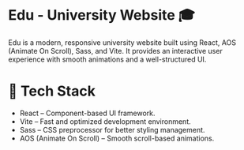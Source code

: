 # Edu - University Website 🎓

Edu is a modern, responsive university website built using React, AOS (Animate On Scroll), Sass, and Vite. It provides an interactive user experience with smooth animations and a well-structured UI.

# 🚀 Tech Stack

  -  React – Component-based UI framework.
   - Vite – Fast and optimized development environment.
   - Sass – CSS preprocessor for better styling management.
- AOS (Animate On Scroll) – Smooth scroll-based animations.